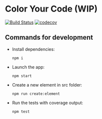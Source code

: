 # Color Your Code (WIP)

[![Build Status](https://img.shields.io/travis/kcmr/color-your-code/master.svg)](https://travis-ci.org/kcmr/color-your-code) 
[![codecov](https://codecov.io/gh/kcmr/color-your-code/branch/master/graph/badge.svg)](https://codecov.io/gh/kcmr/color-your-code)

## Commands for development

- Install dependencies:
  ```
  npm i
  ```
- Launch the app:
  ```
  npm start
  ```
- Create a new element in src folder:
  ```
  npm run create:element
  ```
- Run the tests with coverage output:
  ```
  npm test
  ```

